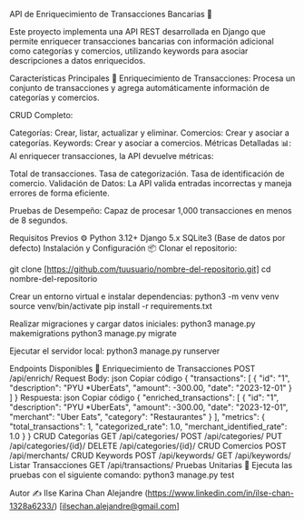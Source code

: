 API de Enriquecimiento de Transacciones Bancarias 🚀

Este proyecto implementa una API REST desarrollada en Django que permite enriquecer transacciones bancarias con información adicional como categorías y comercios, utilizando keywords para asociar descripciones a datos enriquecidos.

Características Principales 🌟
Enriquecimiento de Transacciones:
Procesa un conjunto de transacciones y agrega automáticamente información de categorías y comercios.

CRUD Completo:

Categorías: Crear, listar, actualizar y eliminar.
Comercios: Crear y asociar a categorías.
Keywords: Crear y asociar a comercios.
Métricas Detalladas 📊:
Al enriquecer transacciones, la API devuelve métricas:

Total de transacciones.
Tasa de categorización.
Tasa de identificación de comercio.
Validación de Datos:
La API valida entradas incorrectas y maneja errores de forma eficiente.

Pruebas de Desempeño:
Capaz de procesar 1,000 transacciones en menos de 8 segundos.

Requisitos Previos ⚙️
Python 3.12+
Django 5.x
SQLite3 (Base de datos por defecto)
Instalación y Configuración 📦
Clonar el repositorio:

git clone [https://github.com/tuusuario/nombre-del-repositorio.git]
cd nombre-del-repositorio

Crear un entorno virtual e instalar dependencias:
python3 -m venv venv
source venv/bin/activate
pip install -r requirements.txt

Realizar migraciones y cargar datos iniciales:
python3 manage.py makemigrations
python3 manage.py migrate

Ejecutar el servidor local:
python3 manage.py runserver

Endpoints Disponibles 🔗
Enriquecimiento de Transacciones
POST /api/enrich/
Request Body:
json
Copiar código
{
  "transactions": [
    {
      "id": "1",
      "description": "PYU *UberEats",
      "amount": -300.00,
      "date": "2023-12-01"
    }
  ]
}
Respuesta:
json
Copiar código
{
  "enriched_transactions": [
    {
      "id": "1",
      "description": "PYU *UberEats",
      "amount": -300.00,
      "date": "2023-12-01",
      "merchant": "Uber Eats",
      "category": "Restaurantes"
    }
  ],
  "metrics": {
    "total_transactions": 1,
    "categorized_rate": 1.0,
    "merchant_identified_rate": 1.0
  }
}
CRUD Categorías
GET /api/categories/
POST /api/categories/
PUT /api/categories/{id}/
DELETE /api/categories/{id}/
CRUD Comercios
POST /api/merchants/
CRUD Keywords
POST /api/keywords/
GET /api/keywords/
Listar Transacciones
GET /api/transactions/
Pruebas Unitarias 🧪
Ejecuta las pruebas con el siguiente comando:
python3 manage.py test

Autor ✍️
Ilse Karina Chan Alejandre
(https://www.linkedin.com/in/ilse-chan-1328a6233/)
[ilsechan.alejandre@gmail.com]
